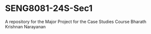 # SENG8081-24S-Sec1
A repository for the Major Project for the Case Studies Course
Bharath Krishnan Narayanan